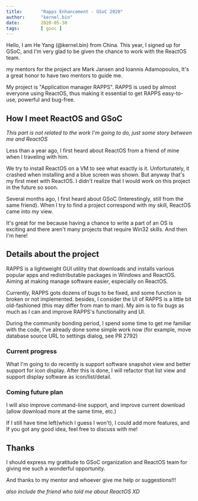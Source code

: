 ```yaml
---
title:       "Rapps Enhancement - GSoC 2020"
author:      "kernel.bin"
date:        2020-05-30
tags:        [ gsoc ]
---
```


Hello, I am He Yang (@kernel.bin) from China.
This year, I signed up for GSoC, and I'm very glad to be given the chance to work with the ReactOS team.

my mentors for the project are Mark Jansen and Ioannis Adamopoulos, It's a great honor to have two mentors to guide me.

My project is "Application manager RAPPS". RAPPS is used by almost everyone using ReactOS, thus making it essential to get RAPPS easy-to-use, powerful and bug-free.

## How I meet ReactOS and GSoC

*This part is not related to the work I'm going to do, just some story between me and ReactOS*

Less than a year ago, I first heard about ReactOS from a friend of mine when I traveling with him.

We try to install ReactOS on a VM to see what exactly is it. Unfortunately, it crashed when installing and a blue screen was shown. But anyway that's my first meet with ReactOS. I didn't realize that I would work on this project in the future so soon.

Several months ago, I first heard about GSoC (Interestingly, still from the same friend). When I try to find a project correspond with my skill, ReactOS came into my view.

It's great for me because having a chance to write a part of an OS is exciting and there aren't many projects that require Win32 skills. And then I'm here!

## Details about the project

RAPPS is a lightweight GUI utility that downloads and installs various popular apps and redistributable packages in Windows and ReactOS. Aiming at making manage software easier, especially on ReactOS.

Currently, RAPPS gots dozens of bugs to be fixed, and some function is broken or not implemented. besides, I consider the UI of RAPPS is a little bit old-fashioned (this may differ from man to man). My aim is to fix bugs as much as I can and improve RAPPS's functionality and UI.

During the community bonding period, I spend some time to get me familiar with the code, I've already done some simple work now (for example, move database source URL to settings dialog, see PR 2792)

### Current progress

What I'm going to do recently is support software snapshot view and better support for icon display. After this is done, I will refactor that list view and support display software as icon/list/detail. 

### Coming future plan

I will also improve command-line support, and improve current download (allow download more at the same time, etc.)

If I still have time left(which I guess I won't), I could add more features, and If you got any good idea, feel free to discuss with me!

## Thanks

I should express my gratitude to GSoC organization and ReactOS team for giving me such a wonderful opportunity.

And thanks to my mentor and whoever give me help or suggestions!!!

*also include the friend who told me about ReactOS XD*

